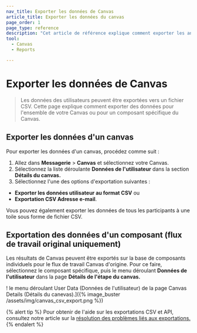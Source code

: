```yaml
---
nav_title: Exporter les données de Canvas
article_title: Exporter les données du canvas
page_order: 1
page_type: reference
description: "Cet article de référence explique comment exporter les analyses/analytiques de Canvas (si elles sont utilisées en tant qu'adjectifs)."
tool: 
  - Canvas
  - Reports

---
```


# Exporter les données de Canvas

> Les données des utilisateurs peuvent être exportées vers un fichier CSV. Cette page explique comment exporter des données pour l'ensemble de votre Canvas ou pour un composant spécifique du Canvas.

## Exporter les données d'un canvas

Pour exporter les données d'un canvas, procédez comme suit :

1. Allez dans **Messagerie** > **Canvas** et sélectionnez votre Canvas.
2. Sélectionnez la liste déroulante **Données de l'utilisateur** dans la section **Détails du canvas.**  
3. Sélectionnez l'une des options d'exportation suivantes :
  - **Exporter les données utilisateur au format CSV** ou
  - **Exportation CSV Adresse e-mail**.

Vous pouvez également exporter les données de tous les participants à une toile sous forme de fichier CSV.

## Exportation des données d'un composant (flux de travail original uniquement)

Les résultats de Canvas peuvent être exportés sur la base de composants individuels pour le flux de travail Canvas d'origine. Pour ce faire, sélectionnez le composant spécifique, puis le menu déroulant **Données de l'utilisateur** dans la page **Détails de l'étape du canvas.**  

! le menu déroulant User Data (Données de l'utilisateur) de la page Canvas Details (Détails du canevas).]({% image_buster /assets/img/canvas_csv_export.png %})

{% alert tip %}
Pour obtenir de l'aide sur les exportations CSV et API, consultez notre article sur la [résolution des problèmes liés aux exportations.]({{site.baseurl}}/user_guide/data/export_braze_data/export_troubleshooting/) 
{% endalert %}

